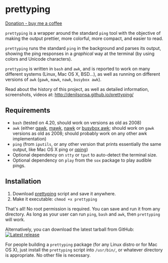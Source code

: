 prettyping
==========

[Donation - buy me a coffee](https://denilson.sa.nom.br/donate.html)

`prettyping` is a wrapper around the standard `ping` tool with the objective of
making the output prettier, more colorful, more compact, and easier to read.

`prettyping` runs the standard `ping` in the background and parses its output,
showing the ping responses in a *graphical* way at the terminal (by using
colors and Unicode characters).

`prettyping` is written in `bash` and `awk`, and is reported to work on many
different systems (Linux, Mac OS X, BSD…), as well as running on different
versions of `awk` (`gawk`, `mawk`, `nawk`, `busybox awk`).

Read about the history of this project, as well as detailed information,
screenshots, videos at: <http://denilsonsa.github.io/prettyping/>

Requirements
------------

* `bash` (tested on 4.20, should work on versions as old as 2008)
* `awk` (either [gawk][], [mawk][], [nawk][] or [busybox awk][]; should work on
  `gawk` versions as old as 2008; should probably work on any other awk
  implementation)
* `ping` (from `iputils`, or any other version that prints essentially the same
  output, like Mac OS X ping or [oping][])
* Optional dependency on `stty` or `tput` to auto-detect the terminal size.
* Optional dependency on `play` from the `sox` package to play audible pings.

Installation
------------

1. Download [prettyping][] script and save it anywhere.
2. Make it executable: `chmod +x prettyping`

That's all! No root permission is required. You can save and run it from any
directory. As long as your user can run `ping`, `bash` and `awk`, then
`prettyping` will work.

Alternatively, you can download the latest tarball from GitHub: [![Latest release](https://img.shields.io/github/release/denilsonsa/prettyping.svg)](https://github.com/denilsonsa/prettyping/releases/latest)

For people building a `prettyping` package (for any Linux distro or for Mac OS
X), just install the `prettyping` script into `/usr/bin/`, or whatever
directory is appropriate. No other file is necessary.

[gawk]: https://www.gnu.org/software/gawk/
[mawk]: https://invisible-island.net/mawk/
[nawk]: https://github.com/onetrueawk/awk
[busybox awk]: https://www.busybox.net/downloads/BusyBox.html#awk
[oping]: http://verplant.org/liboping/
[prettyping]: https://raw.githubusercontent.com/denilsonsa/prettyping/master/prettyping
